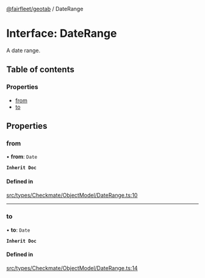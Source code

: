 [@fairfleet/geotab](../README.md) / DateRange

# Interface: DateRange

A date range.

## Table of contents

### Properties

- [from](DateRange.md#from)
- [to](DateRange.md#to)

## Properties

### from

• **from**: `Date`

**`Inherit Doc`**

#### Defined in

[src/types/Checkmate/ObjectModel/DateRange.ts:10](https://github.com/fairfleet/geotab/blob/ff38bfc/src/types/Checkmate/ObjectModel/DateRange.ts#L10)

___

### to

• **to**: `Date`

**`Inherit Doc`**

#### Defined in

[src/types/Checkmate/ObjectModel/DateRange.ts:14](https://github.com/fairfleet/geotab/blob/ff38bfc/src/types/Checkmate/ObjectModel/DateRange.ts#L14)
